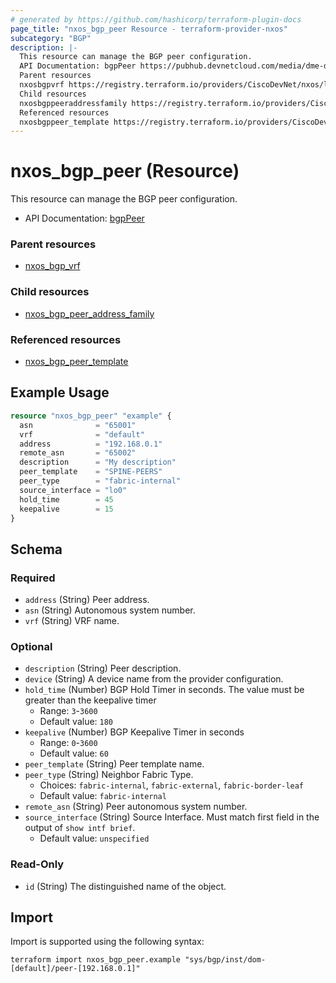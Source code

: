 ```yaml
---
# generated by https://github.com/hashicorp/terraform-plugin-docs
page_title: "nxos_bgp_peer Resource - terraform-provider-nxos"
subcategory: "BGP"
description: |-
  This resource can manage the BGP peer configuration.
  API Documentation: bgpPeer https://pubhub.devnetcloud.com/media/dme-docs-10-2-2/docs/Routing%20and%20Forwarding/bgp:Peer/
  Parent resources
  nxosbgpvrf https://registry.terraform.io/providers/CiscoDevNet/nxos/latest/docs/resources/bgp_vrf
  Child resources
  nxosbgppeeraddressfamily https://registry.terraform.io/providers/CiscoDevNet/nxos/latest/docs/resources/bgp_peer_address_family
  Referenced resources
  nxosbgppeer_template https://registry.terraform.io/providers/CiscoDevNet/nxos/latest/docs/resources/bgp_peer_template
---
```


# nxos_bgp_peer (Resource)

This resource can manage the BGP peer configuration.

- API Documentation: [bgpPeer](https://pubhub.devnetcloud.com/media/dme-docs-10-2-2/docs/Routing%20and%20Forwarding/bgp:Peer/)

### Parent resources

- [nxos_bgp_vrf](https://registry.terraform.io/providers/CiscoDevNet/nxos/latest/docs/resources/bgp_vrf)

### Child resources

- [nxos_bgp_peer_address_family](https://registry.terraform.io/providers/CiscoDevNet/nxos/latest/docs/resources/bgp_peer_address_family)

### Referenced resources

- [nxos_bgp_peer_template](https://registry.terraform.io/providers/CiscoDevNet/nxos/latest/docs/resources/bgp_peer_template)

## Example Usage

```terraform
resource "nxos_bgp_peer" "example" {
  asn              = "65001"
  vrf              = "default"
  address          = "192.168.0.1"
  remote_asn       = "65002"
  description      = "My description"
  peer_template    = "SPINE-PEERS"
  peer_type        = "fabric-internal"
  source_interface = "lo0"
  hold_time        = 45
  keepalive        = 15
}
```

<!-- schema generated by tfplugindocs -->
## Schema

### Required

- `address` (String) Peer address.
- `asn` (String) Autonomous system number.
- `vrf` (String) VRF name.

### Optional

- `description` (String) Peer description.
- `device` (String) A device name from the provider configuration.
- `hold_time` (Number) BGP Hold Timer in seconds. The value must be greater than the keepalive timer
  - Range: `3`-`3600`
  - Default value: `180`
- `keepalive` (Number) BGP Keepalive Timer in seconds
  - Range: `0`-`3600`
  - Default value: `60`
- `peer_template` (String) Peer template name.
- `peer_type` (String) Neighbor Fabric Type.
  - Choices: `fabric-internal`, `fabric-external`, `fabric-border-leaf`
  - Default value: `fabric-internal`
- `remote_asn` (String) Peer autonomous system number.
- `source_interface` (String) Source Interface. Must match first field in the output of `show intf brief`.
  - Default value: `unspecified`

### Read-Only

- `id` (String) The distinguished name of the object.

## Import

Import is supported using the following syntax:

```shell
terraform import nxos_bgp_peer.example "sys/bgp/inst/dom-[default]/peer-[192.168.0.1]"
```
